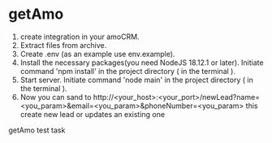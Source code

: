 # getAmo
1. create integration in your amoCRM.
2. Extract files from archive.
3. Create .env (as an example use env.example).
4. Install the necessary packages(you need NodeJS 18.12.1 or later). Initiate command 'npm install' in the project directory ( in the terminal ).
5. Start server. Initiate command 'node main' in the project directory ( in the terminal ).
6. Now you can sand to http://<your_host>:<your_port>/newLead?name=<you_param>&email=<you_param>&phoneNumber=<you_param>
this create new lead or updates an existing one

getAmo test task
